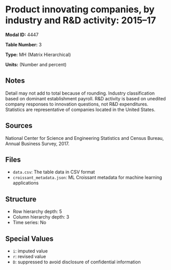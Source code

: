 # Product innovating companies, by industry and R&D activity: 2015&#8211;17

**Modal ID:** 4447

**Table Number:** 3

**Type:** MH (Matrix Hierarchical)

**Units:** (Number and percent)

## Notes

Detail may not add to total because of rounding. Industry classification based on dominant establishment payroll. R&D activity is based on unedited company responses to innovation questions, not R&D expenditures. Statistics are representative of companies located in the United States.

## Sources

National Center for Science and Engineering Statistics and Census Bureau, Annual Business Survey, 2017.

## Files

- `data.csv`: The table data in CSV format
- `croissant_metadata.json`: ML Croissant metadata for machine learning applications

## Structure

- Row hierarchy depth: 5
- Column hierarchy depth: 3
- Time series: No

## Special Values

- `i`: imputed value
- `r`: revised value
- `D`: suppressed to avoid disclosure of confidential information
